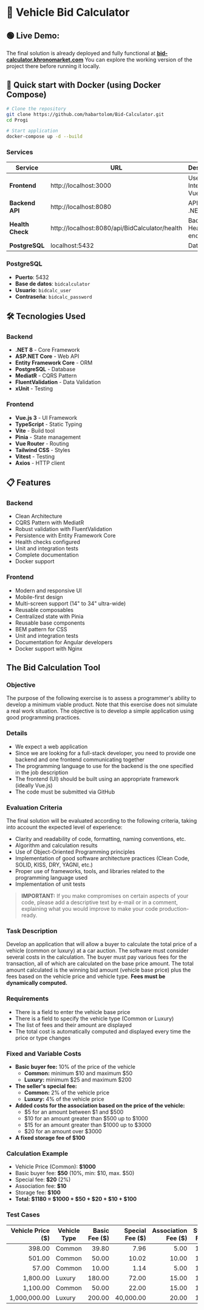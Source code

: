 # 🚗 Vehicle Bid Calculator

## 🟢 **Live Demo:** 
The final solution is already deployed and fully functional at [**bid-calculator.khronomarket.com**](https://bid-calculator.khronomarket.com/)
You can explore the working version of the project there before running it locally.


## 🚀 Quick start with Docker (using Docker Compose)


```bash
# Clone the repository
git clone https://github.com/habartolom/Bid-Calculator.git
cd Progi

# Start application
docker-compose up -d --build
```
### Services

| Service           | URL                                             | Description                |
|-------------------|-------------------------------------------------|----------------------------|
| **Frontend**      | http://localhost:3000                           | User Interface - Vue.js    |
| **Backend API**   | http://localhost:8080                           | API REST .NET              |
| **Health Check**  | http://localhost:8080/api/BidCalculator/health  | Backend Health endpoint    |
| **PostgreSQL**    | localhost:5432                                  | Database                   |

###  PostgreSQL
- **Puerto**: 5432
- **Base de datos**: `bidcalculator`
- **Usuario**: `bidcalc_user`
- **Contraseña**: `bidcalc_password`

## 🛠️ Tecnologies Used
### Backend
- **.NET 8** - Core Framework
- **ASP.NET Core** - Web API
- **Entity Framework Core** - ORM
- **PostgreSQL** - Database
- **MediatR** - CQRS Pattern
- **FluentValidation** - Data Validation
- **xUnit** - Testing

### Frontend
- **Vue.js 3** - UI Framework
- **TypeScript** - Static Typing
- **Vite** - Build tool
- **Pinia** - State management
- **Vue Router** - Routing
- **Tailwind CSS** - Styles
- **Vitest** - Testing
- **Axios** - HTTP client

## 📋 Features
### Backend
- Clean Architecture
- CQRS Pattern with MediatR
- Robust validation with FluentValidation
- Persistence with Entity Framework Core
- Health checks configured
- Unit and integration tests
- Complete documentation
- Docker support

### Frontend
- Modern and responsive UI
- Mobile-first design
- Multi-screen support (14" to 34" ultra-wide)
- Reusable composables
- Centralized state with Pinia
- Reusable base components
- BEM pattern for CSS
- Unit and integration tests
- Documentation for Angular developers
- Docker support with Nginx

## The Bid Calculation Tool

### Objective
The purpose of the following exercise is to assess a programmer's ability to develop a minimum viable product. Note that this exercise does not simulate a real work situation. The objective is to develop a simple application using good programming practices.

### Details
- We expect a web application
- Since we are looking for a full-stack developer, you need to provide one backend and one frontend communicating together
- The programming language to use for the backend is the one specified in the job description
- The frontend (UI) should be built using an appropriate framework (ideally Vue.js)
- The code must be submitted via GitHub

### Evaluation Criteria
The final solution will be evaluated according to the following criteria, taking into account the expected level of experience:
- Clarity and readability of code, formatting, naming conventions, etc.
- Algorithm and calculation results
- Use of Object-Oriented Programming principles
- Implementation of good software architecture practices (Clean Code, SOLID, KISS, DRY, YAGNI, etc.)
- Proper use of frameworks, tools, and libraries related to the programming language used
- Implementation of unit tests

> **IMPORTANT:** If you make compromises on certain aspects of your code, please add a descriptive text by e-mail or in a comment, explaining what you would improve to make your code production-ready.

### Task Description
Develop an application that will allow a buyer to calculate the total price of a vehicle (common or luxury) at a car auction. The software must consider several costs in the calculation. The buyer must pay various fees for the transaction, all of which are calculated on the base price amount. The total amount calculated is the winning bid amount (vehicle base price) plus the fees based on the vehicle price and vehicle type. **Fees must be dynamically computed.**

### Requirements
- There is a field to enter the vehicle base price
- There is a field to specify the vehicle type (Common or Luxury)
- The list of fees and their amount are displayed
- The total cost is automatically computed and displayed every time the price or type changes

### Fixed and Variable Costs
- **Basic buyer fee:** 10% of the price of the vehicle  
  - **Common:** minimum $10 and maximum $50  
  - **Luxury:** minimum $25 and maximum $200
- **The seller's special fee:**  
  - **Common:** 2% of the vehicle price  
  - **Luxury:** 4% of the vehicle price
- **Added costs for the association based on the price of the vehicle:**  
  - $5 for an amount between $1 and $500  
  - $10 for an amount greater than $500 up to $1000  
  - $15 for an amount greater than $1000 up to $3000  
  - $20 for an amount over $3000
- **A fixed storage fee of $100**

### Calculation Example
- Vehicle Price (Common): **$1000**
- Basic buyer fee: **$50** (10%, min: $10, max. $50)
- Special fee: **$20** (2%)
- Association fee: **$10**
- Storage fee: **$100**
- **Total: $1180 = $1000 + $50 + $20 + $10 + $100**

### Test Cases

| Vehicle Price ($) | Vehicle Type | Basic Fee ($) | Special Fee ($) | Association Fee ($) | Storage Fee ($) | Total ($)    |
|------------------:|--------------|--------------:|----------------:|--------------------:|----------------:|-------------:|
| 398.00            | Common       | 39.80         | 7.96            | 5.00                | 100.00          | 550.76       |
| 501.00            | Common       | 50.00         | 10.02           | 10.00               | 100.00          | 671.02       |
| 57.00             | Common       | 10.00         | 1.14            | 5.00                | 100.00          | 173.14       |
| 1,800.00          | Luxury       | 180.00        | 72.00           | 15.00               | 100.00          | 2,167.00     |
| 1,100.00          | Common       | 50.00         | 22.00           | 15.00               | 100.00          | 1,287.00     |
| 1,000,000.00      | Luxury       | 200.00        | 40,000.00       | 20.00               | 100.00          | 1,040,320.00 |

